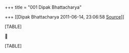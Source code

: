 +++
title = "001 Dipak Bhattacharya"

+++
[[Dipak Bhattacharya	2011-06-14, 23:06:58 [Source](https://groups.google.com/g/bvparishat/c/Bt1GwdqwoHw)]]



[TABLE]



[TABLE]

